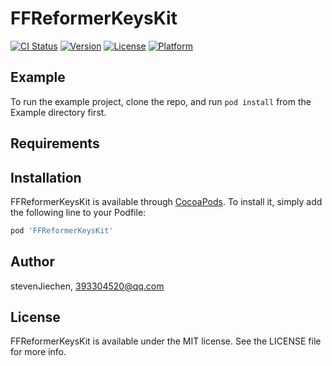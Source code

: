 # FFReformerKeysKit

[![CI Status](https://img.shields.io/travis/stevenJiechen/FFReformerKeysKit.svg?style=flat)](https://travis-ci.org/stevenJiechen/FFReformerKeysKit)
[![Version](https://img.shields.io/cocoapods/v/FFReformerKeysKit.svg?style=flat)](https://cocoapods.org/pods/FFReformerKeysKit)
[![License](https://img.shields.io/cocoapods/l/FFReformerKeysKit.svg?style=flat)](https://cocoapods.org/pods/FFReformerKeysKit)
[![Platform](https://img.shields.io/cocoapods/p/FFReformerKeysKit.svg?style=flat)](https://cocoapods.org/pods/FFReformerKeysKit)

## Example

To run the example project, clone the repo, and run `pod install` from the Example directory first.

## Requirements

## Installation

FFReformerKeysKit is available through [CocoaPods](https://cocoapods.org). To install
it, simply add the following line to your Podfile:

```ruby
pod 'FFReformerKeysKit'
```

## Author

stevenJiechen, 393304520@qq.com

## License

FFReformerKeysKit is available under the MIT license. See the LICENSE file for more info.
